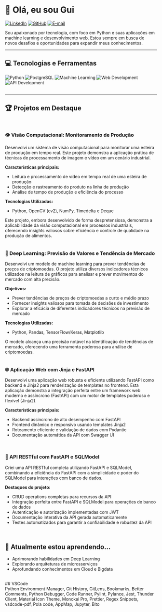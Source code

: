# 👋 Olá, eu sou Gui
[![LinkedIn](https://img.shields.io/badge/-LinkedIn-0077B5?style=flat-square&logo=LinkedIn&logoColor=white)](https://www.linkedin.com/in/guilherme-montanari-946ab6297/)
[![GitHub](https://img.shields.io/badge/-GitHub-181717?style=flat-square&logo=GitHub&logoColor=white)](https://github.com/gui-montanari)
[![E-mail](https://img.shields.io/badge/-Email-D14836?style=flat-square&logo=Gmail&logoColor=white)](mailto:guilhermemontanari8@gmail.com)


Sou apaixonado por tecnologia, com foco em Python e suas aplicações em machine learning e desenvolvimento web. Estou sempre em busca de novos desafios e oportunidades para expandir meus conhecimentos.
<br>
***
## 💻 Tecnologias e Ferramentas

![Python](https://img.shields.io/badge/-Python-3776AB?style=flat-square&logo=Python&logoColor=white)
![PostgreSQL](https://img.shields.io/badge/-PostgreSQL-336791?style=flat-square&logo=PostgreSQL&logoColor=white)
![Machine Learning](https://img.shields.io/badge/-Machine%20Learning-FF6F00?style=flat-square&logo=TensorFlow&logoColor=white)
![Web Development](https://img.shields.io/badge/-Web%20Development-E34F26?style=flat-square&logo=HTML5&logoColor=white)
![API Development](https://img.shields.io/badge/-API%20Development-009688?style=flat-square&logo=FastAPI&logoColor=white)
<br>
<br>
***

## 🏆 Projetos em Destaque
</div>
<br>

### 👁️ Visão Computacional: Monitoramento de Produção

Desenvolvi um sistema de visão computacional para monitorar uma esteira de produção em tempo real. Este projeto demonstra a aplicação prática de técnicas de processamento de imagem e vídeo em um cenário industrial.

**Características principais:**
- Leitura e processamento de vídeo em tempo real de uma esteira de produção
- Detecção e rastreamento do produto na linha de produção
- Análise de tempo de produção e eficiência do processo

**Tecnologias Utilizadas:**
- Python, OpenCV (cv2), NumPy, Timedelta e Deque

Este projeto, embora desenvolvido de forma despretensiosa, demonstra a aplicabilidade da visão computacional em processos industriais, oferecendo insights valiosos sobre eficiência e controle de qualidade na produção de alimentos.
<br>
<br>
### 🤖 Deep Learning: Previsão de Valores e Tendência de Mercado

Desenvolvi um modelo de machine learning para prever tendências de preços de criptomoedas. O projeto utiliza diversos indicadores técnicos utilizados na leitura de gráficos para analisar e prever movimentos do mercado com alta precisão.

**Objetivos:**
- Prever tendências de preços de criptomoedas a curto e médio prazo
- Fornecer insights valiosos para tomada de decisões de investimento
- Explorar a eficácia de diferentes indicadores técnicos na previsão de mercado

**Tecnologias Utilizadas:**
- Python, Pandas, TensorFlow/Keras, Matplotlib

O modelo alcança uma precisão notável na identificação de tendências de mercado, oferecendo uma ferramenta poderosa para análise de criptomoedas.
<br>
<br>
### 🌐 Aplicação Web com Jinja e FastAPI

Desenvolvi uma aplicação web robusta e eficiente utilizando FastAPI como backend e Jinja2 para renderização de templates no frontend. Esta aplicação demonstra a integração perfeita entre um framework web moderno e assíncrono (FastAPI) com um motor de templates poderoso e flexível (Jinja2).

**Características principais:**
- Backend assíncrono de alto desempenho com FastAPI
- Frontend dinâmico e responsivo usando templates Jinja2
- Roteamento eficiente e validação de dados com Pydantic
- Documentação automática da API com Swagger UI
<br>

### 🔗 API RESTful com FastAPI e SQLModel

Criei uma API RESTful completa utilizando FastAPI e SQLModel, combinando a eficiência do FastAPI com a simplicidade e poder do SQLModel para interações com banco de dados.

**Destaques do projeto:**
- CRUD operations completas para recursos da API
- Integração perfeita entre FastAPI e SQLModel para operações de banco de dados
- Autenticação e autorização implementadas com JWT
- Documentação interativa da API gerada automaticamente
- Testes automatizados para garantir a confiabilidade e robustez da API
<br>

## 🌱 Atualmente estou aprendendo...<br>
- Aprimorando habilidades em Deep Learning<br>
- Explorando arquiteturas de microsserviços<br>
- Aprofundando conhecimentos em Cloud e Bigdata<br>
<br>
## VSCode<br>
Python Environment Manager, Git History, GitLens, Bookmarks, Better Comments, Python Debugger, Code Runner, Pylint, Pylance, Jest, Thunder Client, Material Icon Theme, Monokai Pro, Prettier, Regex Snippets, vsdcode-pdf, Pola code, AppMap, Jupyter, Bito
<br>
